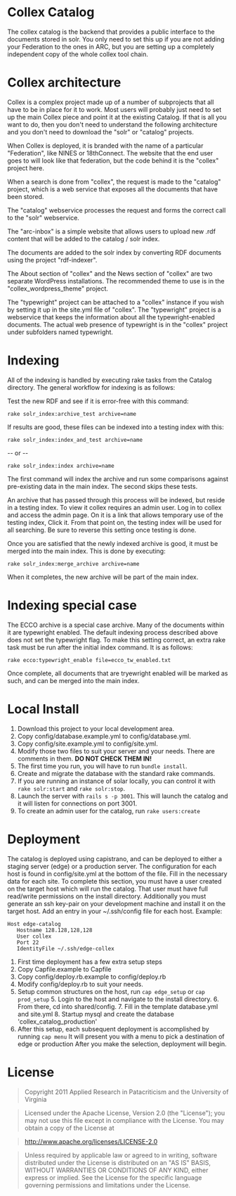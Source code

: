 # Collex Catalog

The collex catalog is the backend that provides a public interface to the 
documents stored in solr. You only need to set this up if you are not adding 
your Federation to the ones in ARC, but you are setting up a completely 
independent copy of the whole collex tool chain.

# Collex architecture

Collex is a complex project made up of a number of subprojects that all have to
be in place for it to work. Most users will probably just need to set up the 
main Collex piece and point it at the existing Catalog. If that is all you want
to do, then you don't need to understand the following architecture and you 
don't need to download the "solr" or "catalog" projects.

When Collex is deployed, it is branded with the name of a particular 
"Federation", like NINES or 18thConnect. The website that the end user goes to 
will look like that federation, but the code behind it is the "collex" 
project here.

When a search is done from "collex", the request is made to the "catalog" 
project, which is a web service that exposes all the documents that have been 
stored.

The "catalog" webservice processes the request and forms the correct call to 
the "solr" webservice.

The "arc-inbox" is a simple website that allows users to upload new .rdf 
content that will be added to the catalog / solr index.

The documents are added to the solr index by converting RDF documents using 
the project "rdf-indexer".

The About section of "collex" and the News section of "collex" are two separate
WordPress installations. The recommended theme to use is in the 
"collex_wordpress_theme" project.

The "typewright" project can be attached to a "collex" instance if you wish by 
setting it up in the site.yml file of "collex". The "typewright" project is a 
webservice that keeps the information about all the typewright-enabled
documents. The actual web presence of typewright is in the "collex" project 
under subfolders named typewright.

# Indexing

All of the indexing is handled by executing rake tasks from the Catalog directory.
The general workflow for indexing is as follows:

Test the new RDF and see if it is error-free with this command:

    rake solr_index:archive_test archive=name

If results are good, these files can be indexed into a testing index with this:

    rake solr_index:index_and_test archive=name

 -- or --

    rake solr_index:index archive=name

The first command will index the archive and run some comparisons against pre-existing
data in the main index. The second skips these tests.

An archive that has passed through this process will be indexed, but reside in a testing
index. To view it collex requires an admin user. Log in to collex and access the admin
page. On it is a link that allows temporary use of the testing index, Click it. From that
point on, the testing index will be used for all searching. Be sure to reverse this
setting once testing is done.

Once you are satisfied that the newly indexed archive is good, it must be merged into the
main index. This is done by executing:

    rake solr_index:merge_archive archive=name

When it completes, the new archive will be part of the main index.

# Indexing special case

The ECCO archive is a special case archive. Many of the documents within it are 
typewright enabled. The default indexing process described above does not set the
typewright flag. To make this setting correct, an extra rake task must be run
after the initial index command. It is as follows:

    rake ecco:typewright_enable file=ecco_tw_enabled.txt


Once complete, all documents that are tryewright enabled will be marked as such, and
can be merged into the main index.

# Local Install

1. Download this project to your local development area.
2. Copy config/database.example.yml to config/database.yml.
3. Copy config/site.example.yml to config/site.yml.
4. Modify those two files to suit your server and your needs. There are comments in them. **DO NOT CHECK THEM IN!**
5. The first time you run, you will have to run `bundle install`.
6. Create and migrate the database with the standard rake commands.
7. If you are running an instance of solar locally, you can control it with `rake solr:start` and `rake solr:stop`.
8. Launch the server with `rails s -p 3001`. This will launch the catalog
   and it will listen for connections on port 3001.
9. To create an admin user for the catalog, run `rake users:create`

# Deployment

The catalog is deployed using capistrano, and can be deployed to either
a staging server (edge) or a production server. The configuration for each
host is found in config/site.yml at the bottom of the file. Fill
in the necessary data for each site. To complete this section, you
must have a user created on the target host which will run the catalog.
That user must have full read/write permissions on the install directory.
Additionally you must generate an ssh key-pair on your development machine and
install it on the target host. Add an entry in your ~/.ssh/config file for
each host. Example:

    Host edge-catalog
       Hostname 128.128,128,128
       User collex
       Port 22
       IdentityFile ~/.ssh/edge-collex


1. First time deployment has a few extra setup steps
  1. Copy Capfile.example to Capfile
  2. Copy config/deploy.rb.example to config/deploy.rb
  3. Modify config/deploy.rb to suit your needs.
  4. Setup common structures on the host, run `cap edge_setup` or `cap prod_setup`
	5. Login to the host and navigate to the install directory.
	6. From there, cd into shared/config.
	7. Fill in the template database.yml and site.yml
	8. Startup mysql and create the database 'collex_catalog_production'
2. After this setup, each subsequent deployment is accomplished by running `cap menu`
	 It will present you with a menu to pick a destination of edge or production
	 After you make the selection, deployment will begin.

# License

> Copyright 2011 Applied Research in Patacriticism
and the University of Virginia

> Licensed under the Apache License, Version 2.0 (the "License");
you may not use this file except in compliance with the License.
You may obtain a copy of the License at

>  <http://www.apache.org/licenses/LICENSE-2.0>

> Unless required by applicable law or agreed to in writing, software
distributed under the License is distributed on an "AS IS" BASIS,
WITHOUT WARRANTIES OR CONDITIONS OF ANY KIND, either express or implied.
See the License for the specific language governing permissions and
limitations under the License.